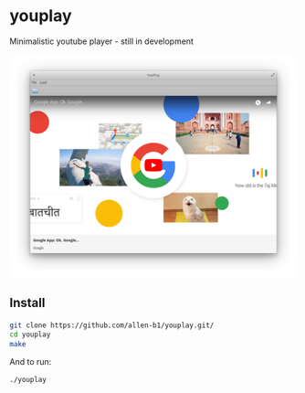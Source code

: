 # youplay
Minimalistic youtube player - still in development

![Screenshot](YouPlay-2.png)

## Install
```bash
git clone https://github.com/allen-b1/youplay.git/
cd youplay
make
```

And to run:

```bash
./youplay
```
